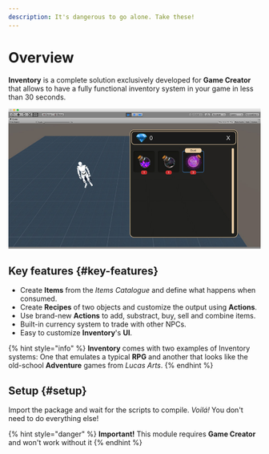 ```yaml
---
description: It's dangerous to go alone. Take these!
---
```


# Overview

**Inventory** is a complete solution exclusively developed for **Game Creator** that allows to have a fully functional inventory system in your game in less than 30 seconds.

![\(Example of the RPG skin that comes with the Inventory module\)](../.gitbook/assets/inventory-header.jpg)

## Key features {#key-features}

* Create **Items** from the _Items Catalogue_ and define what happens when consumed.
* Create **Recipes** of two objects and customize the output using **Actions**.
* Use brand-new **Actions** to add, substract, buy, sell and combine items.
* Built-in currency system to trade with other NPCs.
* Easy to customize **Inventory**'s **UI**.

{% hint style="info" %}
**Inventory** comes with two examples of Inventory systems: One that emulates a typical **RPG** and another that looks like the old-school **Adventure** games from _Lucas Arts_.
{% endhint %}

## Setup {#setup}

Import the package and wait for the scripts to compile. _Voilá!_ You don't need to do everything else!

{% hint style="danger" %}
**Important!** This module requires **Game Creator** and won't work without it
{% endhint %}


